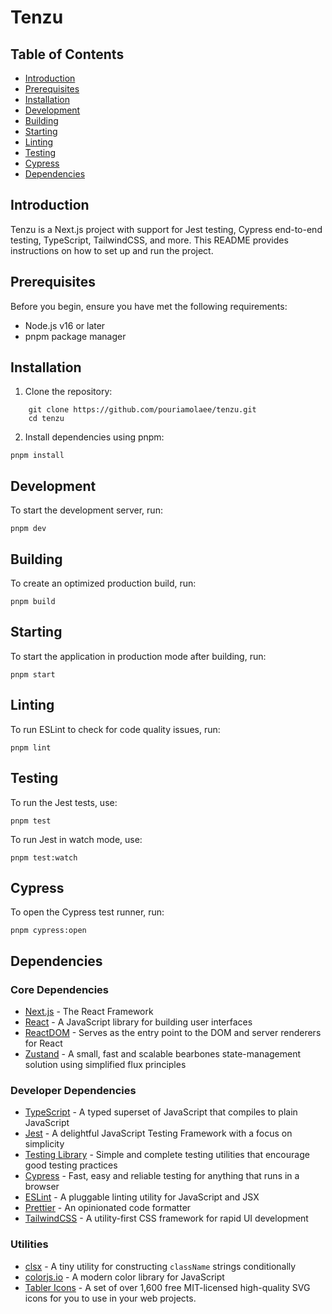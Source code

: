 # Tenzu

## Table of Contents

- [Introduction](#introduction)
- [Prerequisites](#prerequisites)
- [Installation](#installation)
- [Development](#development)
- [Building](#building)
- [Starting](#starting)
- [Linting](#linting)
- [Testing](#testing)
- [Cypress](#cypress)
- [Dependencies](#dependencies)

## Introduction

Tenzu is a Next.js project with support for Jest testing, Cypress end-to-end testing, TypeScript, TailwindCSS, and more. This README provides instructions on how to set up and run the project.

## Prerequisites

Before you begin, ensure you have met the following requirements:

- Node.js v16 or later
- pnpm package manager

## Installation

1. Clone the repository:
```
    git clone https://github.com/pouriamolaee/tenzu.git
    cd tenzu
```
2. Install dependencies using pnpm:

```
pnpm install
```

## Development

To start the development server, run:

```
pnpm dev
```

## Building

To create an optimized production build, run:

```
pnpm build
```

## Starting

To start the application in production mode after building, run:

```
pnpm start
```

## Linting

To run ESLint to check for code quality issues, run:

```
pnpm lint
```

## Testing

To run the Jest tests, use:

```
pnpm test
```
To run Jest in watch mode, use:

```
pnpm test:watch
```

## Cypress

To open the Cypress test runner, run:

```
pnpm cypress:open
```

## Dependencies

### Core Dependencies

- [Next.js](https://nextjs.org) - The React Framework
- [React](https://reactjs.org) - A JavaScript library for building user interfaces
- [ReactDOM](https://reactjs.org/docs/react-dom.html) - Serves as the entry point to the DOM and server renderers for React
- [Zustand](https://github.com/pmndrs/zustand) - A small, fast and scalable bearbones state-management solution using simplified flux principles

### Developer Dependencies

- [TypeScript](https://www.typescriptlang.org) - A typed superset of JavaScript that compiles to plain JavaScript
- [Jest](https://jestjs.io) - A delightful JavaScript Testing Framework with a focus on simplicity
- [Testing Library](https://testing-library.com) - Simple and complete testing utilities that encourage good testing practices
- [Cypress](https://www.cypress.io) - Fast, easy and reliable testing for anything that runs in a browser
- [ESLint](https://eslint.org) - A pluggable linting utility for JavaScript and JSX
- [Prettier](https://prettier.io) - An opinionated code formatter
- [TailwindCSS](https://tailwindcss.com) - A utility-first CSS framework for rapid UI development

### Utilities

- [clsx](https://github.com/lukeed/clsx) - A tiny utility for constructing `className` strings conditionally
- [colorjs.io](https://colorjs.io) - A modern color library for JavaScript
- [Tabler Icons](https://tabler-icons.io) - A set of over 1,600 free MIT-licensed high-quality SVG icons for you to use in your web projects.
